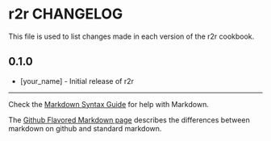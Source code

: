 r2r CHANGELOG
=============

This file is used to list changes made in each version of the r2r cookbook.

0.1.0
-----
- [your_name] - Initial release of r2r

- - -
Check the [Markdown Syntax Guide](http://daringfireball.net/projects/markdown/syntax) for help with Markdown.

The [Github Flavored Markdown page](http://github.github.com/github-flavored-markdown/) describes the differences between markdown on github and standard markdown.
